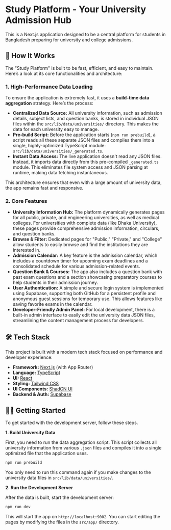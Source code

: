# Study Platform - Your University Admission Hub

This is a Next.js application designed to be a central platform for students in Bangladesh preparing for university and college admissions.

## 🚀 How It Works

The "Study Platform" is built to be fast, efficient, and easy to maintain. Here’s a look at its core functionalities and architecture:

### 1. High-Performance Data Loading

To ensure the application is extremely fast, it uses a **build-time data aggregation** strategy. Here’s the process:

- **Centralized Data Source:** All university information, such as admission details, subject lists, and question banks, is stored in individual JSON files within the `src/lib/data/universities/` directory. This makes the data for each university easy to manage.
- **Pre-build Script:** Before the application starts (`npm run prebuild`), a script reads all these separate JSON files and compiles them into a single, highly-optimized TypeScript module: `src/lib/data/universities/_generated.ts`.
- **Instant Data Access:** The live application doesn't read any JSON files. Instead, it imports data directly from this pre-compiled `_generated.ts` module. This eliminates file system access and JSON parsing at runtime, making data fetching instantaneous.

This architecture ensures that even with a large amount of university data, the app remains fast and responsive.

### 2. Core Features

- **University Information Hub:** The platform dynamically generates pages for all public, private, and engineering universities, as well as medical colleges. For universities with complete data (like Dhaka University), these pages provide comprehensive admission information, circulars, and question banks.
- **Browse & Filter:** Dedicated pages for "Public," "Private," and "College" allow students to easily browse and find the institutions they are interested in.
- **Admission Calendar:** A key feature is the admission calendar, which includes a countdown timer for upcoming exam deadlines and a consolidated schedule for various admission-related events.
- **Question Bank & Courses:** The app also includes a question bank with past exam questions and a section showcasing preparatory courses to help students in their admission journey.
- **User Authentication:** A simple and secure login system is implemented using Supabase, supporting both GitHub for a persistent profile and anonymous guest sessions for temporary use. This allows features like saving favorite exams in the calendar.
- **Developer-Friendly Admin Panel:** For local development, there is a built-in admin interface to easily edit the university data JSON files, streamlining the content management process for developers.

## 🛠️ Tech Stack

This project is built with a modern tech stack focused on performance and developer experience:

- **Framework:** [Next.js](https://nextjs.org/) (with App Router)
- **Language:** [TypeScript](https://www.typescriptlang.org/)
- **UI:** [React](https://react.dev/)
- **Styling:** [Tailwind CSS](https://tailwindcss.com/)
- **UI Components:** [ShadCN UI](https://ui.shadcn.com/)
- **Backend & Auth:** [Supabase](https://supabase.com/)

## 🏃‍♂️ Getting Started

To get started with the development server, follow these steps.

**1. Build University Data**

First, you need to run the data aggregation script. This script collects all university information from various `.json` files and compiles it into a single optimized file that the application uses.

```bash
npm run prebuild
```

You only need to run this command again if you make changes to the university data files in `src/lib/data/universities/`.

**2. Run the Development Server**

After the data is built, start the development server:

```bash
npm run dev
```

This will start the app on `http://localhost:9002`. You can start editing the pages by modifying the files in the `src/app/` directory.
